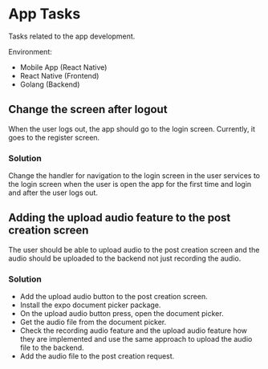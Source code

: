 # App Tasks

Tasks related to the app development.

Environment:
- Mobile App (React Native)
- React Native (Frontend)
- Golang (Backend)


## Change the screen after logout

When the user logs out, the app should go to the login screen. Currently, it goes to the register screen.

### Solution

Change the handler for navigation to the login screen in the user services to the login screen when the user is open the app for the first time and login and after the user logs out.


## Adding the upload audio feature to the post creation screen

The user should be able to upload audio to the post creation screen and the audio should be uploaded to the backend not just recording the audio.

### Solution

- Add the upload audio button to the post creation screen.
- Install the expo document picker package.
- On the upload audio button press, open the document picker.
- Get the audio file from the document picker.
- Check the recording audio feature and the upload audio feature how they are implemented and use the same approach to upload the audio file to the backend.
- Add the audio file to the post creation request.

